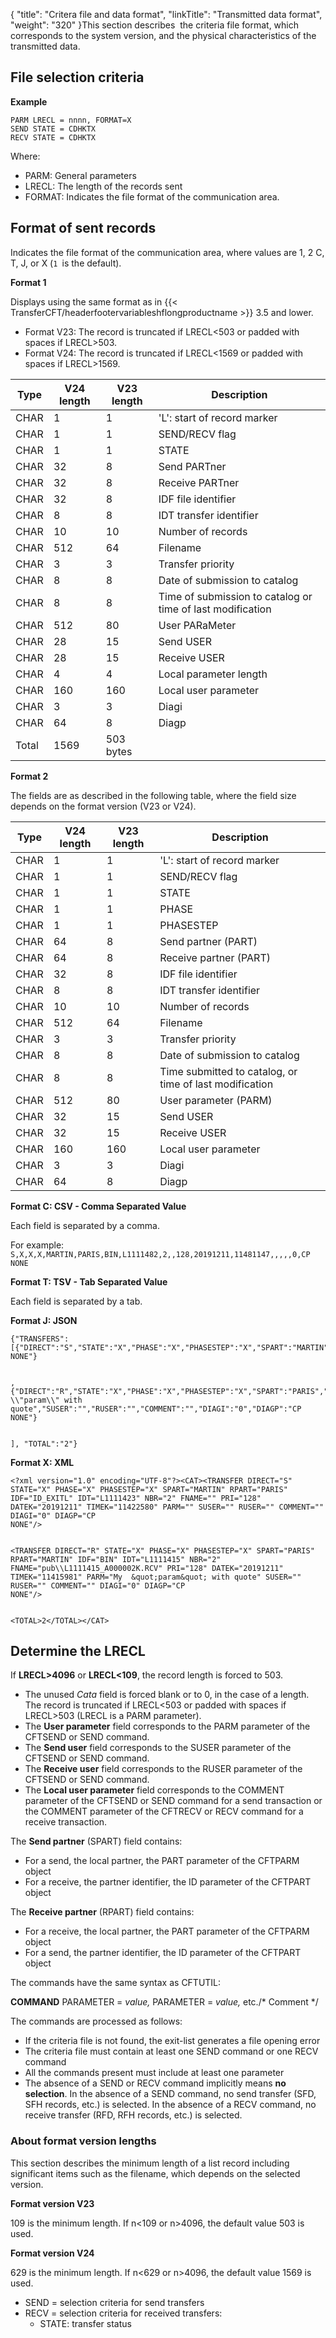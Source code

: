 {
    "title": "Critera file and data format",
    "linkTitle": "Transmitted data format",
    "weight": "320"
}This section describes  the criteria file format, which corresponds to
the system version, and the physical characteristics
of the transmitted data.

<span id="Format_of_the_record_sent_in_V2"></span>

File selection criteria
-----------------------

****Example****

```
PARM LRECL = nnnn, FORMAT=X
SEND STATE = CDHKTX
RECV STATE = CDHKTX
```

Where:

- PARM: General
    parameters
- LRECL: The length
    of the records sent
- FORMAT: Indicates the file format of the communication area.

Format of sent records
----------------------

Indicates the file format of the communication area, where values are <span class="underline">1</span>, 2 C, T, J, or X (`1 `is the default).

****Format 1****

Displays using the same format as in {{< TransferCFT/headerfootervariableshflongproductname  >}} 3.5 and lower.

- Format V23: The record is truncated if LRECL&lt;503 or padded with spaces if LRECL&gt;503.
- Format V24: The record is truncated if LRECL&lt;1569 or padded with spaces if LRECL&gt;1569.


| Type  | V24 length  | V23 length  | Description  |
| --- | --- | --- | --- |
| CHAR  | 1  | 1  | 'L': start of record marker  |
| CHAR  | 1  | 1  | SEND/RECV flag  |
| CHAR  | 1  | 1  | STATE  |
| CHAR  | 32 | 8  | Send PARTner  |
| CHAR  | 32 | 8  | Receive PARTner  |
| CHAR  | 32 | 8  | IDF file identifier  |
| CHAR  | 8 | 8  | IDT transfer identifier  |
| CHAR  | 10 | 10  | Number of records  |
| CHAR  | 512 | 64  | Filename  |
| CHAR  | 3 | 3  | Transfer priority  |
| CHAR  | 8 | 8  | Date of submission to catalog |
| CHAR  | 8 | 8  | Time of submission to catalog or time of last modification  |
| CHAR  | 512 | 80  | User PARaMeter  |
| CHAR  | 28 | 15  | Send USER  |
| CHAR  | 28 | 15  | Receive USER  |
| CHAR  | 4 | 4  | Local parameter length  |
| CHAR  | 160 | 160  | Local user parameter  |
| CHAR  | 3 | 3  | Diagi  |
| CHAR  | 64 | 8  | Diagp  |
| Total | 1569 | 503 bytes  |   |


****Format 2****

The fields are as described in the following table, where the field size depends on the format version (V23 or V24).


| Type | V24 length | V23 length | Description |
| --- | --- | --- | --- |
| CHAR  | 1  | 1  | 'L': start of record marker  |
| CHAR  | 1  | 1  | SEND/RECV flag  |
| CHAR  | 1  | 1  | STATE  |
| CHAR | 1 | 1 | PHASE |
| CHAR | 1 | 1 | PHASESTEP |
| CHAR  | 64 | 8  | Send partner (PART) |
| CHAR  | 64 | 8  | Receive partner (PART) |
| CHAR  | 32 | 8  | IDF file identifier  |
| CHAR  | 8 | 8  | IDT transfer identifier  |
| CHAR  | 10 | 10  | Number of records  |
| CHAR  | 512 | 64  | Filename  |
| CHAR  | 3 | 3  | Transfer priority  |
| CHAR  | 8 | 8  | Date of submission to catalog |
| CHAR  | 8 | 8  | Time submitted to catalog, or time of last modification  |
| CHAR  | 512 | 80  | User parameter (PARM) |
| CHAR  | 32 | 15  | Send USER  |
| CHAR  | 32 | 15  | Receive USER  |
| CHAR  | 160 | 160  | Local user parameter  |
| CHAR  | 3 | 3  | Diagi  |
| CHAR  | 64 | 8  | Diagp  |


****Format C: CSV - Comma Separated Value****

Each field is separated by a comma.

For example: `S,X,X,X,MARTIN,PARIS,BIN,L1111482,2,,128,20191211,11481147,,,,,0,CP NONE`

****Format T: TSV - Tab Separated Value****

Each field is separated by a tab.

****Format J: JSON****

```
{"TRANSFERS":[{"DIRECT":"S","STATE":"X","PHASE":"X","PHASESTEP":"X","SPART":"MARTIN","RPART":"PARIS","IDF":"ID_EXITL","IDT":"L1111482","NBR":"2","FNAME":"","PRI":"128","DATEK":"20191211","TIMEK":"11481147","PARM":"","SUSER":"","RUSER":"","COMMENT":"","DIAGI":"0","DIAGP":"CP NONE"}                                                                                                                                                                                                                                                                                                                                                                                                                                                                                                                                                                                                                                                                                                                                                        
,{"DIRECT":"R","STATE":"X","PHASE":"X","PHASESTEP":"X","SPART":"PARIS","RPART":"MARTIN","IDF":"BIN","IDT":"L1111475","NBR":"2","FNAME":"pub\\\\L1111475_A000002Q.RCV","PRI":"128","DATEK":"20191211","TIMEK":"11475343","PARM":"My \\"param\\" with quote","SUSER":"","RUSER":"","COMMENT":"","DIAGI":"0","DIAGP":"CP NONE"}                                                                                                                                                                                                                                                                                                                                                                                                                                                                                                                                                                                                                                                                                                                         
], "TOTAL":"2"}            
```

****Format X: XML****

```
<?xml version="1.0" encoding="UTF-8"?><CAT><TRANSFER DIRECT="S" STATE="X" PHASE="X" PHASESTEP="X" SPART="MARTIN" RPART="PARIS" IDF="ID_EXITL" IDT="L1111423" NBR="2" FNAME="" PRI="128" DATEK="20191211" TIMEK="11422580" PARM="" SUSER="" RUSER="" COMMENT="" DIAGI="0" DIAGP="CP NONE"/>                                                                                                                                                                                                                                                                                                                                                                                                                                                                                                                                                                                                                                                                                                                                                  <TRANSFER DIRECT="R" STATE="X" PHASE="X" PHASESTEP="X" SPART="PARIS" RPART="MARTIN" IDF="BIN" IDT="L1111415" NBR="2" FNAME="pub\\L1111415_A000002K.RCV" PRI="128" DATEK="20191211" TIMEK="11415981" PARM="My  &quot;param&quot; with quote" SUSER="" RUSER="" COMMENT="" DIAGI="0" DIAGP="CP NONE"/>                                                                                                                                                                                                                                                                                                                                                                                                                                                                                                                                                                                                                                                                                                                                                     
<TOTAL>2</TOTAL></CAT>      
```

Determine the LRECL 
--------------------

If **LRECL&gt;4096** or **LRECL&lt;109**, the record length is
forced to 503.

- The unused *Cata* field is forced blank or to
    0, in the case of a length.  
    The record is truncated if LRECL&lt;503 or padded with spaces if LRECL&gt;503
    (LRECL is a PARM parameter).
- The **User parameter** field corresponds to the PARM parameter of
    the CFTSEND or SEND command.
- The **Send user** field corresponds to the SUSER parameter of the
    CFTSEND or SEND command.
- The **Receive user** field corresponds to the RUSER parameter of
    the CFTSEND or SEND command.
- The **Local user parameter** field corresponds to the COMMENT parameter
    of the CFTSEND or SEND command for a send transaction or the COMMENT parameter
    of the CFTRECV or RECV command for a receive transaction.

The **Send partner** (SPART) field contains:

- For a send, the
    local partner, the PART parameter of the CFTPARM object
- For a receive,
    the partner identifier, the ID parameter of the CFTPART object

The **Receive partner** (RPART) field contains:

- For a receive,
    the local partner, the PART parameter of the CFTPARM object
- For a send, the
    partner identifier, the ID parameter of the CFTPART object

The commands have the same syntax as CFTUTIL:

**COMMAND** PARAMETER = *value,*
PARAMETER = *value,* etc./\*
Comment \*/

The commands are processed as follows:

- If the criteria
    file is not found, the exit-list generates a file opening error
- The criteria file
    must contain at least one SEND command or one RECV command
- All the commands
    present must include at least one parameter
- The absence of
    a SEND or RECV command implicitly means **no selection**. In the absence
    of a SEND command, no send transfer (SFD, SFH records, etc.) is selected.
    In the absence of a RECV command, no receive transfer (RFD, RFH records,
    etc.) is selected.

### About format version lengths

This section describes the minimum length of a list record including
significant items such as the filename, which depends on the selected version.

****Format version V23****

109 is the minimum length. If n&lt;109 or n&gt;4096, the default value 503 is used.

****Format version V24****

629 is the minimum length. If n&lt;629 or n&gt;4096, the default value 1569 is used.

- SEND = selection
    criteria for send transfers
- RECV = selection
    criteria for received transfers:
    -   STATE: transfer
        status
